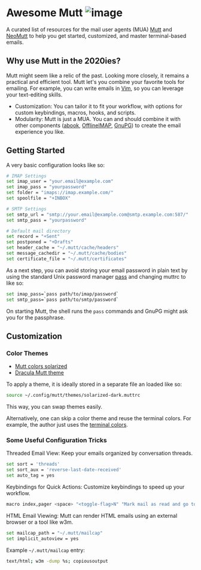 # Awesome Mutt ![image](https://neomutt.org/images/mutt-48x48.png)

A curated list of resources for the mail user agents (MUA)
[Mutt](http://mutt.org/) and [NeoMutt](https://neomutt.org/) to help you get
started, customized, and master terminal-based emails.

## Why use Mutt in the 2020ies?

Mutt might seem like a relic of the past.
Looking more closely, it remains a practical and efficient tool.
Mutt let's you combine your favorite tools for emailing.
For example, you can write emails in [Vim](https://www.vim.org/), so you can leverage your text-editing skills.
- Customization: You can tailor it to fit your workflow, with options for custom keybindings, macros, hooks, and scripts.
- Modularity: Mutt is just a MUA. You can and should combine it with other components ([abook](https://abook.sourceforge.io/), [OfflineIMAP](https://www.offlineimap.org/), [GnuPG](https://gnupg.org)) to create the email experience you like.

## Getting Started

A very basic configuration looks like so:
```bash
# IMAP Settings
set imap_user = "your.email@example.com"
set imap_pass = "yourpassword"
set folder = "imaps://imap.example.com/"
set spoolfile = "+INBOX"

# SMTP Settings
set smtp_url = "smtp://your.email@example.com@smtp.example.com:587/"
set smtp_pass = "yourpassword"

# Default mail directory
set record = "+Sent"
set postponed = "+Drafts"
set header_cache = "~/.mutt/cache/headers"
set message_cachedir = "~/.mutt/cache/bodies"
set certificate_file = "~/.mutt/certificates"
```

As a next step, you can avoid storing your email password in plain text by
using the standard Unix password manager [pass](https://www.passwordstore.org/)
and changing muttrc to like so:
```sh
set imap_pass=`pass path/to/imap/password`
set smtp_pass=`pass path/to/smtp/password`
```

On starting Mutt, the shell runs the `pass` commands and GnuPG might ask you
for the passphrase.

## Customization

### Color Themes
- [Mutt colors solarized](https://github.com/altercation/mutt-colors-solarized)
- [Dracula Mutt theme](https://github.com/dracula/mutt)

To apply a theme, it is ideally stored in a separate file an loaded like so:
```sh
source ~/.config/mutt/themes/solarized-dark.muttrc
```
This way, you can swap themes easily.

Alternatively, one can skip a color theme and reuse the terminal colors. For
example, the author just uses the [terminal
colors](https://github.com/mo42/dotfiles).

### Some Useful Configuration Tricks

Threaded Email View: Keep your emails organized by conversation threads.
```sh
set sort = 'threads'
set sort_aux = 'reverse-last-date-received'
set auto_tag = yes
```

Keybindings for Quick Actions: Customize keybindings to speed up your workflow.

```sh
macro index,pager <space> "<toggle-flag>N" "Mark mail as read and go to next"
```

HTML Email Viewing: Mutt can render HTML emails using an external browser or a tool like w3m.

```sh
set mailcap_path = "~/.mutt/mailcap"
set implicit_autoview = yes
```

Example `~/.mutt/mailcap` entry:

```sh
text/html; w3m -dump %s; copiousoutput
```
